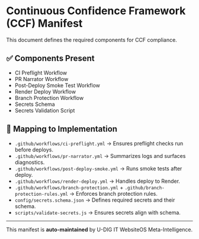 # Continuous Confidence Framework (CCF) Manifest

This document defines the required components for CCF compliance.

## ✅ Components Present
- CI Preflight Workflow
- PR Narrator Workflow
- Post-Deploy Smoke Test Workflow
- Render Deploy Workflow
- Branch Protection Workflow
- Secrets Schema
- Secrets Validation Script

## 🔄 Mapping to Implementation
- `.github/workflows/ci-preflight.yml` → Ensures preflight checks run before deploys.
- `.github/workflows/pr-narrator.yml` → Summarizes logs and surfaces diagnostics.
- `.github/workflows/post-deploy-smoke.yml` → Runs smoke tests after deploy.
- `.github/workflows/render-deploy.yml` → Handles deploy to Render.
- `.github/workflows/branch-protection.yml` + `.github/branch-protection-rules.yml` → Enforces branch protection rules.
- `config/secrets.schema.json` → Defines required secrets and their schema.
- `scripts/validate-secrets.js` → Ensures secrets align with schema.

---

This manifest is **auto-maintained** by U-DIG IT WebsiteOS Meta-Intelligence.